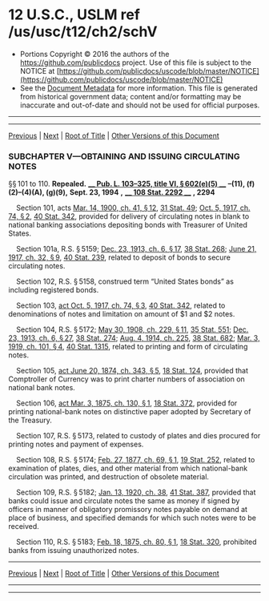 ---
---

# 12 U.S.C., USLM ref /us/usc/t12/ch2/schV

* Portions Copyright © 2016 the authors of the https://github.com/publicdocs project.
  Use of this file is subject to the NOTICE at [https://github.com/publicdocs/uscode/blob/master/NOTICE](https://github.com/publicdocs/uscode/blob/master/NOTICE)
* See the [Document Metadata](././../../../../..//README.md) for more information.
  This file is generated from historical government data; content and/or formatting may be inaccurate and out-of-date and should not be used for official purposes.

----------
----------

[Previous](./../../../../..//us/usc/t12/ch2/schIV/m__us_usc_t12_s95b.md) | [Next](./../../../../..//us/usc/t12/ch2/schVI/m__us_usc_t12_ch2_schVI.md) | [Root of Title](./../../../../../) | [Other Versions of this Document](https://publicdocs.github.io/go/links?ns=uslm&ref=%2Fus%2Fusc%2Ft12%2Fch2%2FschV)

### SUBCHAPTER V—OBTAINING AND ISSUING CIRCULATING NOTES

§§ 101 to 110. __Repealed.__  __[__  __Pub. L. 103–325, title VI, § 602(e)(5)__  __][/us/pl/103/325/s602/e/5]__  __–(11), (f)(2)–(4)(A), (g)(9),__  __Sept. 23, 1994__  __,__  __[__  __108 Stat. 2292__  __][/us/stat/108/2292]__  __, 2294__ 

    Section 101, acts [Mar. 14, 1900, ch. 41, § 12][/us/act/1900-03-14/ch41/s12], [31 Stat. 49][/us/stat/31/49]; [Oct. 5, 1917, ch. 74, § 2][/us/act/1917-10-05/ch74/s2], [40 Stat. 342][/us/stat/40/342], provided for delivery of circulating notes in blank to national banking associations depositing bonds with Treasurer of United States.

    Section 101a, R.S. § 5159; [Dec. 23, 1913, ch. 6, § 17][/us/act/1913-12-23/ch6/s17], [38 Stat. 268][/us/stat/38/268]; [June 21, 1917, ch. 32, § 9][/us/act/1917-06-21/ch32/s9], [40 Stat. 239][/us/stat/40/239], related to deposit of bonds to secure circulating notes.

    Section 102, R.S. § 5158, construed term “United States bonds” as including registered bonds.

    Section 103, [act Oct. 5, 1917, ch. 74, § 3][/us/act/1917-10-05/ch74/s3], [40 Stat. 342][/us/stat/40/342], related to denominations of notes and limitation on amount of $1 and $2 notes.

    Section 104, R.S. § 5172; [May 30, 1908, ch. 229, § 11][/us/act/1908-05-30/ch229/s11], [35 Stat. 551][/us/stat/35/551]; [Dec. 23, 1913, ch. 6, § 27][/us/act/1913-12-23/ch6/s27], [38 Stat. 274][/us/stat/38/274]; [Aug. 4, 1914, ch. 225][/us/act/1914-08-04/ch225], [38 Stat. 682][/us/stat/38/682]; [Mar. 3, 1919, ch. 101, § 4][/us/act/1919-03-03/ch101/s4], [40 Stat. 1315][/us/stat/40/1315], related to printing and form of circulating notes.

    Section 105, [act June 20, 1874, ch. 343, § 5][/us/act/1874-06-20/ch343/s5], [18 Stat. 124][/us/stat/18/124], provided that Comptroller of Currency was to print charter numbers of association on national bank notes.

    Section 106, [act Mar. 3, 1875, ch. 130, § 1][/us/act/1875-03-03/ch130/s1], [18 Stat. 372][/us/stat/18/372], provided for printing national-bank notes on distinctive paper adopted by Secretary of the Treasury.

    Section 107, R.S. § 5173, related to custody of plates and dies procured for printing notes and payment of expenses.

    Section 108, R.S. § 5174; [Feb. 27, 1877, ch. 69, § 1][/us/act/1877-02-27/ch69/s1], [19 Stat. 252][/us/stat/19/252], related to examination of plates, dies, and other material from which national-bank circulation was printed, and destruction of obsolete material.

    Section 109, R.S. § 5182; [Jan. 13, 1920, ch. 38][/us/act/1920-01-13/ch38], [41 Stat. 387][/us/stat/41/387], provided that banks could issue and circulate notes the same as money if signed by officers in manner of obligatory promissory notes payable on demand at place of business, and specified demands for which such notes were to be received.

    Section 110, R.S. § 5183; [Feb. 18, 1875, ch. 80, § 1][/us/act/1875-02-18/ch80/s1], [18 Stat. 320][/us/stat/18/320], prohibited banks from issuing unauthorized notes.

----------

[Previous](./../../../../..//us/usc/t12/ch2/schIV/m__us_usc_t12_s95b.md) | [Next](./../../../../..//us/usc/t12/ch2/schVI/m__us_usc_t12_ch2_schVI.md) | [Root of Title](./../../../../../) | [Other Versions of this Document](https://publicdocs.github.io/go/links?ns=uslm&ref=%2Fus%2Fusc%2Ft12%2Fch2%2FschV)

----------
----------

[/us/pl/103/325/s602/e/5]: https://publicdocs.github.io/go/links?ns=uslm&ref=%2Fus%2Fpl%2F103%2F325%2Fs602%2Fe%2F5
[/us/stat/108/2292]: https://publicdocs.github.io/go/links?ns=uslm&ref=%2Fus%2Fstat%2F108%2F2292
[/us/act/1900-03-14/ch41/s12]: https://publicdocs.github.io/go/links?ns=uslm&ref=%2Fus%2Fact%2F1900-03-14%2Fch41%2Fs12
[/us/stat/31/49]: https://publicdocs.github.io/go/links?ns=uslm&ref=%2Fus%2Fstat%2F31%2F49
[/us/act/1917-10-05/ch74/s2]: https://publicdocs.github.io/go/links?ns=uslm&ref=%2Fus%2Fact%2F1917-10-05%2Fch74%2Fs2
[/us/stat/40/342]: https://publicdocs.github.io/go/links?ns=uslm&ref=%2Fus%2Fstat%2F40%2F342
[/us/act/1913-12-23/ch6/s17]: https://publicdocs.github.io/go/links?ns=uslm&ref=%2Fus%2Fact%2F1913-12-23%2Fch6%2Fs17
[/us/stat/38/268]: https://publicdocs.github.io/go/links?ns=uslm&ref=%2Fus%2Fstat%2F38%2F268
[/us/act/1917-06-21/ch32/s9]: https://publicdocs.github.io/go/links?ns=uslm&ref=%2Fus%2Fact%2F1917-06-21%2Fch32%2Fs9
[/us/stat/40/239]: https://publicdocs.github.io/go/links?ns=uslm&ref=%2Fus%2Fstat%2F40%2F239
[/us/act/1917-10-05/ch74/s3]: https://publicdocs.github.io/go/links?ns=uslm&ref=%2Fus%2Fact%2F1917-10-05%2Fch74%2Fs3
[/us/stat/40/342]: https://publicdocs.github.io/go/links?ns=uslm&ref=%2Fus%2Fstat%2F40%2F342
[/us/act/1908-05-30/ch229/s11]: https://publicdocs.github.io/go/links?ns=uslm&ref=%2Fus%2Fact%2F1908-05-30%2Fch229%2Fs11
[/us/stat/35/551]: https://publicdocs.github.io/go/links?ns=uslm&ref=%2Fus%2Fstat%2F35%2F551
[/us/act/1913-12-23/ch6/s27]: https://publicdocs.github.io/go/links?ns=uslm&ref=%2Fus%2Fact%2F1913-12-23%2Fch6%2Fs27
[/us/stat/38/274]: https://publicdocs.github.io/go/links?ns=uslm&ref=%2Fus%2Fstat%2F38%2F274
[/us/act/1914-08-04/ch225]: https://publicdocs.github.io/go/links?ns=uslm&ref=%2Fus%2Fact%2F1914-08-04%2Fch225
[/us/stat/38/682]: https://publicdocs.github.io/go/links?ns=uslm&ref=%2Fus%2Fstat%2F38%2F682
[/us/act/1919-03-03/ch101/s4]: https://publicdocs.github.io/go/links?ns=uslm&ref=%2Fus%2Fact%2F1919-03-03%2Fch101%2Fs4
[/us/stat/40/1315]: https://publicdocs.github.io/go/links?ns=uslm&ref=%2Fus%2Fstat%2F40%2F1315
[/us/act/1874-06-20/ch343/s5]: https://publicdocs.github.io/go/links?ns=uslm&ref=%2Fus%2Fact%2F1874-06-20%2Fch343%2Fs5
[/us/stat/18/124]: https://publicdocs.github.io/go/links?ns=uslm&ref=%2Fus%2Fstat%2F18%2F124
[/us/act/1875-03-03/ch130/s1]: https://publicdocs.github.io/go/links?ns=uslm&ref=%2Fus%2Fact%2F1875-03-03%2Fch130%2Fs1
[/us/stat/18/372]: https://publicdocs.github.io/go/links?ns=uslm&ref=%2Fus%2Fstat%2F18%2F372
[/us/act/1877-02-27/ch69/s1]: https://publicdocs.github.io/go/links?ns=uslm&ref=%2Fus%2Fact%2F1877-02-27%2Fch69%2Fs1
[/us/stat/19/252]: https://publicdocs.github.io/go/links?ns=uslm&ref=%2Fus%2Fstat%2F19%2F252
[/us/act/1920-01-13/ch38]: https://publicdocs.github.io/go/links?ns=uslm&ref=%2Fus%2Fact%2F1920-01-13%2Fch38
[/us/stat/41/387]: https://publicdocs.github.io/go/links?ns=uslm&ref=%2Fus%2Fstat%2F41%2F387
[/us/act/1875-02-18/ch80/s1]: https://publicdocs.github.io/go/links?ns=uslm&ref=%2Fus%2Fact%2F1875-02-18%2Fch80%2Fs1
[/us/stat/18/320]: https://publicdocs.github.io/go/links?ns=uslm&ref=%2Fus%2Fstat%2F18%2F320



